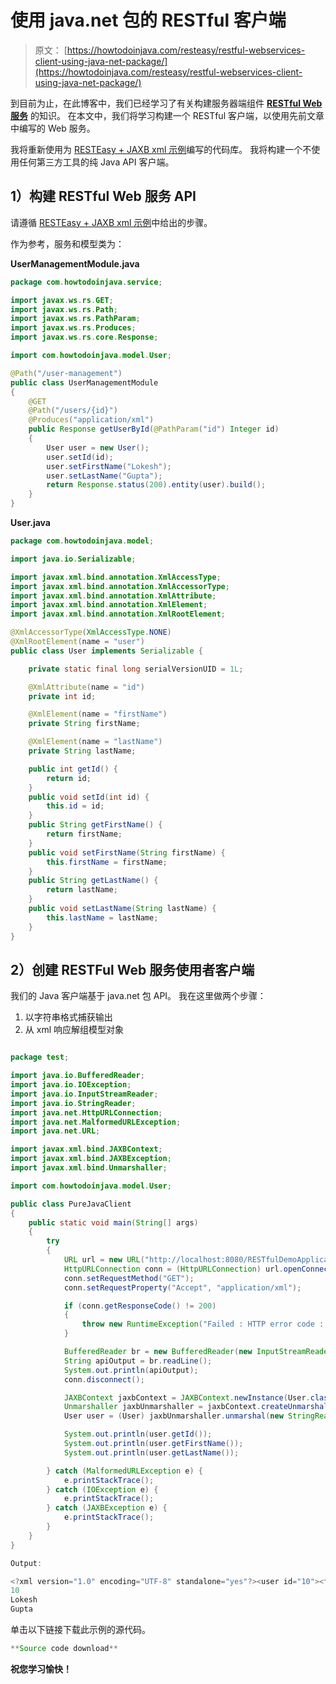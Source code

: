 # 使用 java.net 包的 RESTful 客户端

> 原文： [https://howtodoinjava.com/resteasy/restful-webservices-client-using-java-net-package/](https://howtodoinjava.com/resteasy/restful-webservices-client-using-java-net-package/)

到目前为止，在此博客中，我们已经学习了有关构建服务器端组件 [**RESTful Web 服务**](//howtodoinjava.com/restful-web-service/ "restful-web-service") 的知识。 在本文中，我们将学习构建一个 RESTful 客户端，以使用先前文章中编写的 Web 服务。

我将重新使用为 [RESTEasy + JAXB xml 示例](//howtodoinjava.com/resteasy/resteasy-jaxb-xml-example/ "RESTEasy + JAXB xml example")编写的代码库。 我将构建一个不使用任何第三方工具的纯 Java API 客户端。

## **1）构建 RESTful Web 服务 API**

请遵循 [RESTEasy + JAXB xml 示例](//howtodoinjava.com/resteasy/resteasy-jaxb-xml-example/ "RESTEasy + JAXB xml example")中给出的步骤。

作为参考，服务和模型类为：

**UserManagementModule.java**

```java
package com.howtodoinjava.service;

import javax.ws.rs.GET;
import javax.ws.rs.Path;
import javax.ws.rs.PathParam;
import javax.ws.rs.Produces;
import javax.ws.rs.core.Response;

import com.howtodoinjava.model.User;

@Path("/user-management")
public class UserManagementModule
{
	@GET
	@Path("/users/{id}")
	@Produces("application/xml")
	public Response getUserById(@PathParam("id") Integer id)
	{
		User user = new User();
		user.setId(id);
		user.setFirstName("Lokesh");
		user.setLastName("Gupta");
		return Response.status(200).entity(user).build();
	}
}

```

**User.java**

```java
package com.howtodoinjava.model;

import java.io.Serializable;

import javax.xml.bind.annotation.XmlAccessType;
import javax.xml.bind.annotation.XmlAccessorType;
import javax.xml.bind.annotation.XmlAttribute;
import javax.xml.bind.annotation.XmlElement;
import javax.xml.bind.annotation.XmlRootElement;

@XmlAccessorType(XmlAccessType.NONE)
@XmlRootElement(name = "user")
public class User implements Serializable {

    private static final long serialVersionUID = 1L;

    @XmlAttribute(name = "id")
    private int id;

    @XmlElement(name = "firstName")
    private String firstName;

    @XmlElement(name = "lastName")
    private String lastName;

    public int getId() {
        return id;
    }
    public void setId(int id) {
        this.id = id;
    }
    public String getFirstName() {
        return firstName;
    }
    public void setFirstName(String firstName) {
        this.firstName = firstName;
    }
    public String getLastName() {
        return lastName;
    }
    public void setLastName(String lastName) {
        this.lastName = lastName;
    }
}

```

## **2）创建 RESTFul Web 服务使用者客户端**

我们的 Java 客户端基于 java.net 包 API。 我在这里做两个步骤：

1.  以字符串格式捕获输出
2.  从 xml 响应解组模型对象

```java

package test;

import java.io.BufferedReader;
import java.io.IOException;
import java.io.InputStreamReader;
import java.io.StringReader;
import java.net.HttpURLConnection;
import java.net.MalformedURLException;
import java.net.URL;

import javax.xml.bind.JAXBContext;
import javax.xml.bind.JAXBException;
import javax.xml.bind.Unmarshaller;

import com.howtodoinjava.model.User;

public class PureJavaClient 
{
	public static void main(String[] args) 
	{
		try 
		{
			URL url = new URL("http://localhost:8080/RESTfulDemoApplication/user-management/users/10");
			HttpURLConnection conn = (HttpURLConnection) url.openConnection();
			conn.setRequestMethod("GET");
			conn.setRequestProperty("Accept", "application/xml");

			if (conn.getResponseCode() != 200) 
			{
				throw new RuntimeException("Failed : HTTP error code : " + conn.getResponseCode());
			}

			BufferedReader br = new BufferedReader(new InputStreamReader((conn.getInputStream())));
			String apiOutput = br.readLine();
			System.out.println(apiOutput);
			conn.disconnect();

			JAXBContext jaxbContext = JAXBContext.newInstance(User.class);
			Unmarshaller jaxbUnmarshaller = jaxbContext.createUnmarshaller();
			User user = (User) jaxbUnmarshaller.unmarshal(new StringReader(apiOutput));

			System.out.println(user.getId());
			System.out.println(user.getFirstName());
			System.out.println(user.getLastName());

		} catch (MalformedURLException e) {
			e.printStackTrace();
		} catch (IOException e) {
			e.printStackTrace();
		} catch (JAXBException e) {
			e.printStackTrace();
		}
	}
}

Output:

<?xml version="1.0" encoding="UTF-8" standalone="yes"?><user id="10"><firstName>Lokesh</firstName><lastName>Gupta</lastName></user>
10
Lokesh
Gupta

```

单击以下链接下载此示例的源代码。

```java
**Source code download**
```

**祝您学习愉快！**